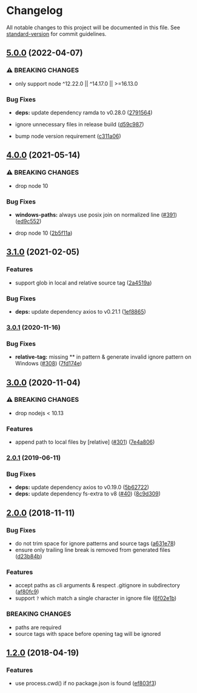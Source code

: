 # Changelog

All notable changes to this project will be documented in this file. See [standard-version](https://github.com/conventional-changelog/standard-version) for commit guidelines.

## [5.0.0](https://github.com/foray1010/ignore-sync/compare/v4.0.0...v5.0.0) (2022-04-07)

### ⚠ BREAKING CHANGES

- only support node ^12.22.0 || ^14.17.0 || >=16.13.0

### Bug Fixes

- **deps:** update dependency ramda to v0.28.0 ([2791564](https://github.com/foray1010/ignore-sync/commit/27915646df32afb7475b7eaec65e508d51fb20a3))
- ignore unnecessary files in release build ([d59c987](https://github.com/foray1010/ignore-sync/commit/d59c987a28d869bac9b0494dcc909ab16f1b8037))

- bump node version requirement ([c311a06](https://github.com/foray1010/ignore-sync/commit/c311a06fdd535bef9471561f3d2d5c02e34225ea))

## [4.0.0](https://github.com/foray1010/ignore-sync/compare/v3.1.0...v4.0.0) (2021-05-14)

### ⚠ BREAKING CHANGES

- drop node 10

### Bug Fixes

- **windows-paths:** always use posix join on normalized line ([#391](https://github.com/foray1010/ignore-sync/issues/391)) ([ed9c552](https://github.com/foray1010/ignore-sync/commit/ed9c552316c6e14a0b36ae5b77cd62ce1ceb9809))

- drop node 10 ([2b5f11a](https://github.com/foray1010/ignore-sync/commit/2b5f11a7257d84da9e20b450af8fa68763acf785))

## [3.1.0](https://github.com/foray1010/ignore-sync/compare/v3.0.1...v3.1.0) (2021-02-05)

### Features

- support glob in local and relative source tag ([2a4519a](https://github.com/foray1010/ignore-sync/commit/2a4519a1d0f5b40ad650bba50451115d84b94f24))

### Bug Fixes

- **deps:** update dependency axios to v0.21.1 ([1ef8865](https://github.com/foray1010/ignore-sync/commit/1ef886543d43b4ae3c7950227e1c4f7f2cc7df6a))

### [3.0.1](https://github.com/foray1010/ignore-sync/compare/v3.0.0...v3.0.1) (2020-11-16)

### Bug Fixes

- **relative-tag:** missing \*\* in pattern & generate invalid ignore pattern on Windows ([#308](https://github.com/foray1010/ignore-sync/issues/308)) ([7fd174e](https://github.com/foray1010/ignore-sync/commit/7fd174eff0dbc8378ef8e638ca99014d7c47963b))

## [3.0.0](https://github.com/foray1010/ignore-sync/compare/v2.0.1...v3.0.0) (2020-11-04)

### ⚠ BREAKING CHANGES

- drop nodejs < 10.13

### Features

- append path to local files by [relative] ([#301](https://github.com/foray1010/ignore-sync/issues/301)) ([7e4a806](https://github.com/foray1010/ignore-sync/commit/7e4a80669e6f0b155630cbdf8f6a8f1c854a5cba))

### [2.0.1](https://github.com/foray1010/ignore-sync/compare/v2.0.0...v2.0.1) (2019-06-11)

### Bug Fixes

- **deps:** update dependency axios to v0.19.0 ([5b62722](https://github.com/foray1010/ignore-sync/commit/5b62722))
- **deps:** update dependency fs-extra to v8 ([#40](https://github.com/foray1010/ignore-sync/issues/40)) ([8c9d309](https://github.com/foray1010/ignore-sync/commit/8c9d309))

## [2.0.0](https://github.com/foray1010/ignore-sync/compare/v1.2.0...v2.0.0) (2018-11-11)

### Bug Fixes

- do not trim space for ignore patterns and source tags ([a631e78](https://github.com/foray1010/ignore-sync/commit/a631e78))
- ensure only trailing line break is removed from generated files ([d23b84b](https://github.com/foray1010/ignore-sync/commit/d23b84b))

### Features

- accept paths as cli arguments & respect .gitignore in subdirectory ([af80fc9](https://github.com/foray1010/ignore-sync/commit/af80fc9))
- support `?` which match a single character in ignore file ([6f02e1b](https://github.com/foray1010/ignore-sync/commit/6f02e1b))

### BREAKING CHANGES

- paths are required
- source tags with space before opening tag will be ignored

## [1.2.0](https://github.com/foray1010/ignore-sync/compare/v1.1.0...v1.2.0) (2018-04-19)

### Features

- use process.cwd() if no package.json is found ([ef803f3](https://github.com/foray1010/ignore-sync/commit/ef803f3))
